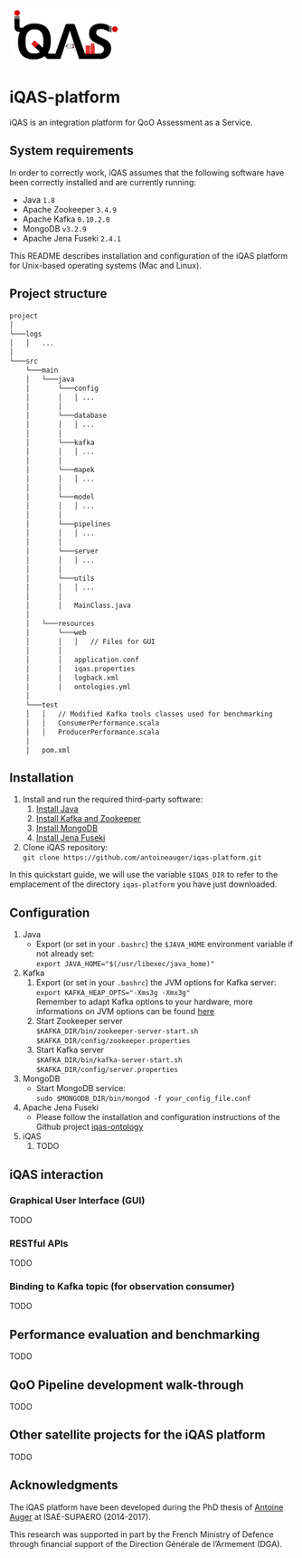 ![iqas_logo](/src/main/resources/web/figures/iqas_logo_small.png?raw=true "iQAS logo")

# iQAS-platform

iQAS is an integration platform for QoO Assessment as a Service.

## System requirements

In order to correctly work, iQAS assumes that the following software have been correctly installed and are currently running:
* Java `1.8`
* Apache Zookeeper `3.4.9`
* Apache Kafka `0.10.2.0`
* MongoDB `v3.2.9`
* Apache Jena Fuseki `2.4.1`

This README describes installation and configuration of the iQAS platform for Unix-based operating systems (Mac and Linux).

## Project structure

```
project
│
└───logs
│   │   ...
│
└───src
    └───main
    │   └───java   
    │       └───config
    │       │   │ ...
    │       │       
    │       └───database
    │       │   │ ...
    │       │       
    │       └───kafka
    │       │   │ ...
    │       │       
    │       └───mapek
    │       │   │ ...
    │       │       
    │       └───model
    │       │   │ ...
    │       │       
    │       └───pipelines
    │       │   │ ...
    │       │       
    │       └───server
    │       │   │ ...
    │       │       
    │       └───utils
    │       │   │ ...
    │       │
    │       │   MainClass.java
    │
    │   └───resources
    │       └───web
    │       │   │   // Files for GUI
    │       │   
    │       │   application.conf
    │       │   iqas.properties
    │       │   logback.xml
    │       │   ontologies.yml
    │
    └───test
    │   │   // Modified Kafka tools classes used for benchmarking
    │   │   ConsumerPerformance.scala
    │   │   ProducerPerformance.scala
    │
    │   pom.xml
```

## Installation

1. Install and run the required third-party software:
    1. [Install Java](https://www.java.com/en/download/)
    2. [Install Kafka and Zookeeper](https://kafka.apache.org/quickstart)
    3. [Install MongoDB](https://www.mongodb.com/download-center)
    4. [Install Jena Fuseki](https://jena.apache.org/documentation/serving_data/)
2. Clone iQAS repository: <br/>`git clone https://github.com/antoineauger/iqas-platform.git`

In this quickstart guide, we will use the variable `$IQAS_DIR` to refer to the emplacement of the directory `iqas-platform` you have just downloaded.

## Configuration

1. Java
    + Export (or set in your `.bashrc`) the `$JAVA_HOME` environment variable if not already set: <br/>`export JAVA_HOME="$(/usr/libexec/java_home)"`
2. Kafka
    1. Export (or set in your `.bashrc`) the JVM options for Kafka server: <br/>`export KAFKA_HEAP_OPTS="-Xms3g -Xmx3g"`<br/>Remember to adapt Kafka options to your hardware, more informations on JVM options can be found [here](http://www.oracle.com/technetwork/articles/java/vmoptions-jsp-140102.html)
    2. Start Zookeeper server<br/>`$KAFKA_DIR/bin/zookeeper-server-start.sh $KAFKA_DIR/config/zookeeper.properties`             
    3. Start Kafka server<br/>`$KAFKA_DIR/bin/kafka-server-start.sh $KAFKA_DIR/config/server.properties`
3. MongoDB
    + Start MongoDB service:<br/>`sudo $MONGODB_DIR/bin/mongod -f your_config_file.conf`
4. Apache Jena Fuseki
    + Please follow the installation and configuration instructions of the Github project [iqas-ontology](https://github.com/antoineauger/iqas-ontology)
5. iQAS
    1. TODO


## iQAS interaction

### Graphical User Interface (GUI)

TODO

### RESTful APIs

TODO

### Binding to Kafka topic (for observation consumer)

TODO

## Performance evaluation and benchmarking

TODO

## QoO Pipeline development walk-through

TODO

## Other satellite projects for the iQAS platform

TODO

## Acknowledgments

The iQAS platform have been developed during the PhD thesis of [Antoine Auger](https://personnel.isae-supaero.fr/antoine-auger/?lang=en) at ISAE-SUPAERO (2014-2017).

This research was supported in part by the French Ministry of Defence through financial support of the Direction Générale de l’Armement (DGA). 
